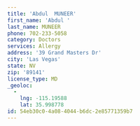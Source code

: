 ```yaml
---
title: 'Abdul  MUNEER'
first_name: 'Abdul '
last_name: MUNEER
phone: 702-233-5058
category: Doctors
services: Allergy
address: '39 Grand Masters Dr'
city: 'Las Vegas'
state: NV
zip: '89141'
license_type: MD
_geoloc:
  -
    lng: -115.19588
    lat: 35.998778
id: 54eb30c0-4a08-4044-b6dc-2e85771359b7
---
```

